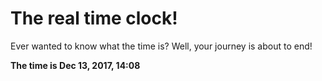 # The real time clock!

Ever wanted to know what the time is? Well, your journey is about to end!

**The time is Dec 13, 2017, 14:08**